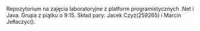 Repozytorium na zajęcia laboratoryjne z platform programistycznych .Net i Java. Grupa z piątku o 9:15. Skład pary: Jacek Czyż(259265) i Marcin Jełłaczyc().
